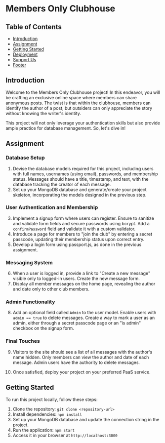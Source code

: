 # Members Only Clubhouse

## Table of Contents
- [Introduction](#introduction)
- [Assignment](#assignment)
- [Getting Started](#getting-started)
- [Deployment](#deployment)
- [Support Us](#support-us)
- [Footer](#footer)

## Introduction

Welcome to the Members Only Clubhouse project! In this endeavor, you will be crafting an exclusive online space where members can share anonymous posts. The twist is that within the clubhouse, members can identify the author of a post, but outsiders can only appreciate the story without knowing the writer's identity.

This project will not only leverage your authentication skills but also provide ample practice for database management. So, let's dive in!

## Assignment

### Database Setup
1. Devise the database models required for this project, including users with full names, usernames (using email), passwords, and membership status. Messages should have a title, timestamp, and text, with the database tracking the creator of each message.
2. Set up your MongoDB database and generate/create your project skeleton, incorporating the models designed in the previous step.

### User Authentication and Membership
3. Implement a signup form where users can register. Ensure to sanitize and validate form fields and secure passwords using bcrypt. Add a `confirmPassword` field and validate it with a custom validator.
4. Introduce a page for members to "join the club" by entering a secret passcode, updating their membership status upon correct entry.
5. Develop a login form using passport.js, as done in the previous assignment.

### Messaging System
6. When a user is logged in, provide a link to "Create a new message" visible only to logged-in users. Create the new message form.
7. Display all member messages on the home page, revealing the author and date only to other club members.

### Admin Functionality
8. Add an optional field called `Admin` to the user model. Enable users with `admin == true` to delete messages. Create a way to mark a user as an admin, either through a secret passcode page or an "is admin" checkbox on the signup form.

### Final Touches
9. Visitors to the site should see a list of all messages with the author's name hidden. Only members can view the author and date of each message. Admin users have the authority to delete messages.

10. Once satisfied, deploy your project on your preferred PaaS service.

## Getting Started

To run this project locally, follow these steps:

1. Clone the repository: `git clone <repository-url>`
2. Install dependencies: `npm install`
3. Set up your MongoDB database and update the connection string in the project.
4. Run the application: `npm start`
5. Access it in your browser at `http://localhost:3000`

